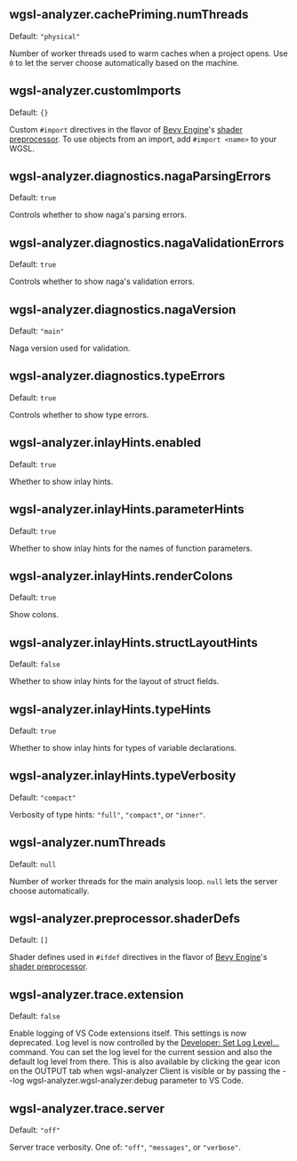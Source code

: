 ## wgsl-analyzer.cachePriming.numThreads

Default: `"physical"`

Number of worker threads used to warm caches when a project opens.
Use `0` to let the server choose automatically based on the machine.

## wgsl-analyzer.customImports

Default: `{}`

Custom `#import` directives in the flavor of [Bevy Engine](https://bevyengine.org)'s [shader preprocessor](https://bevyengine.org/news/bevy-0-6/#shader-imports). To use objects from an import, add `#import <name>` to your WGSL.

## wgsl-analyzer.diagnostics.nagaParsingErrors

Default: `true`

Controls whether to show naga's parsing errors.

## wgsl-analyzer.diagnostics.nagaValidationErrors

Default: `true`

Controls whether to show naga's validation errors.

## wgsl-analyzer.diagnostics.nagaVersion

Default: `"main"`

Naga version used for validation.

## wgsl-analyzer.diagnostics.typeErrors

Default: `true`

Controls whether to show type errors.

## wgsl-analyzer.inlayHints.enabled

Default: `true`

Whether to show inlay hints.

## wgsl-analyzer.inlayHints.parameterHints

Default: `true`

Whether to show inlay hints for the names of function parameters.

## wgsl-analyzer.inlayHints.renderColons

Default: `true`

Show colons.

## wgsl-analyzer.inlayHints.structLayoutHints

Default: `false`

Whether to show inlay hints for the layout of struct fields.

## wgsl-analyzer.inlayHints.typeHints

Default: `true`

Whether to show inlay hints for types of variable declarations.

## wgsl-analyzer.inlayHints.typeVerbosity

Default: `"compact"`

Verbosity of type hints: `"full"`, `"compact"`, or `"inner"`.

## wgsl-analyzer.numThreads

Default: `null`

Number of worker threads for the main analysis loop.
`null` lets the server choose automatically.

## wgsl-analyzer.preprocessor.shaderDefs

Default: `[]`

Shader defines used in `#ifdef` directives in the flavor of [Bevy Engine](https://bevyengine.org)'s [shader preprocessor](https://bevyengine.org/news/bevy-0-6/#shader-imports).

## wgsl-analyzer.trace.extension

Default: `false`

Enable logging of VS Code extensions itself.
This settings is now deprecated.
Log level is now controlled by the [Developer: Set Log Level...](command:workbench.action.setLogLevel) command. You can set the log level for the current session and also the default log level from there. This is also available by clicking the gear icon on the OUTPUT tab when wgsl-analyzer Client is visible or by passing the --log wgsl-analyzer.wgsl-analyzer:debug parameter to VS Code.

## wgsl-analyzer.trace.server

Default: `"off"`

Server trace verbosity.
One of: `"off"`, `"messages"`, or `"verbose"`.


